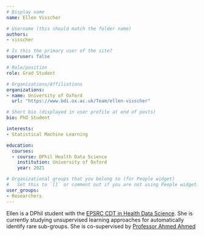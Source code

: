 ```yaml
---
# Display name
name: Ellen Visscher

# Username (this should match the folder name)
authors:
- visscher

# Is this the primary user of the site?
superuser: false

# Role/position
role: Grad Student

# Organizations/Affiliations
organizations:
- name: University of Oxford
  url: "https://www.bdi.ox.ac.uk/Team/ellen-visscher"

# Short bio (displayed in user profile at end of posts)
bio: PhD Student

interests:
- Statistical Machine Learning

education:
  courses:
  - course: DPhil Health Data Science
    institution: University of Oxford
    year: 2021

# Organizational groups that you belong to (for People widget)
#   Set this to `[]` or comment out if you are not using People widget.
user_groups:
- Researchers
---
```


Ellen is a DPhil student with the [EPSRC CDT in Health Data Science](https://www.bdi.ox.ac.uk/study/cdt). She is currently studying unsupervised learning approaches for automatically identify rare sub-groups. She is co-supervised by [Professor Ahmed Ahmed](https://www.wrh.ox.ac.uk/team/ahmed-ahmed)

